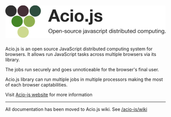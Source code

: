 # ![acio-js](https://github.com/joseconstela/acio-js/raw/master/media/header.png)

Acio.js is an open source JavaScript distributed computing system for browsers. It allows run JavaScript tasks across multiple browsers via its library.

The jobs run securely and goes unnoticeable for the browser's final user.

Acio.js library can run multiple jobs in multiple processors making the most of each browser captabilities.

Visit [Acio-js website](https://joseconstela.github.io/acio-js/) for more information

<hr>

All documentation has been moved to Acio.js wiki. See [/acio-js/wiki](https://github.com/joseconstela/acio-js/wiki)
